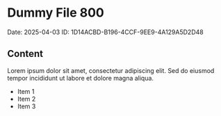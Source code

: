 # Dummy File 800

Date: 2025-04-03
ID: 1D14ACBD-B196-4CCF-9EE9-4A129A5D2D48

## Content

Lorem ipsum dolor sit amet, consectetur adipiscing elit.
Sed do eiusmod tempor incididunt ut labore et dolore magna aliqua.

* Item 1
* Item 2
* Item 3
